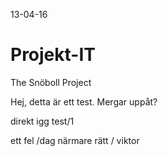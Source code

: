 13-04-16
# Projekt-IT
The Snöboll Project

Hej, detta är ett test.
Mergar uppåt?

direkt igg
test/1
 
 
 ett fel /dag
 närmare  rätt  / viktor
